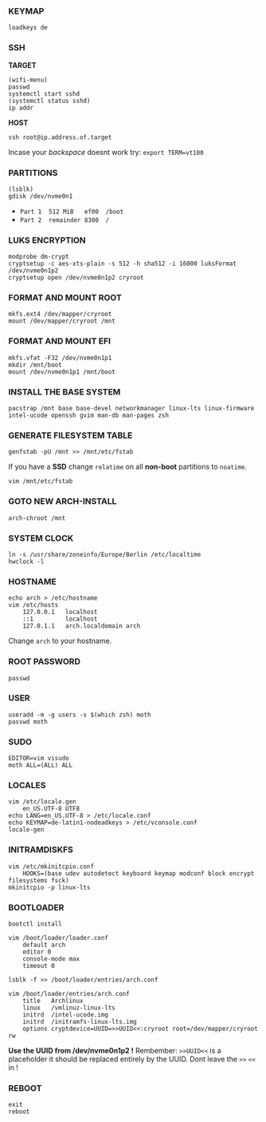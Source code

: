 ### KEYMAP
    loadkeys de 

### SSH

**TARGET**

    (wifi-menu)
    passwd 
    systemctl start sshd
    (systemctl status sshd)
    ip addr
    
**HOST**
    
    ssh root@ip.address.of.target
    
Incase your *backspace* doesnt work try: `export TERM=vt100`
    
### PARTITIONS
    (lsblk)
    gdisk /dev/nvme0n1
* `Part 1  512 MiB   ef00  /boot`
* `Part 2  remainder 8300  /`
          
### LUKS ENCRYPTION
    modprobe dm-crypt
    cryptsetup -c aes-xts-plain -s 512 -h sha512 -i 16000 luksFormat /dev/nvme0n1p2
    cryptsetup open /dev/nvme0n1p2 cryroot

### FORMAT AND MOUNT ROOT
    mkfs.ext4 /dev/mapper/cryroot
    mount /dev/mapper/cryroot /mnt
    
### FORMAT AND MOUNT EFI
    mkfs.vfat -F32 /dev/nvme0n1p1
    mkdir /mnt/boot
    mount /dev/nvme0n1p1 /mnt/boot

### INSTALL THE BASE SYSTEM
    pacstrap /mnt base base-devel networkmanager linux-lts linux-firmware intel-ucode openssh gvim man-db man-pages zsh

### GENERATE FILESYSTEM TABLE
    genfstab -pU /mnt >> /mnt/etc/fstab
    
If you have a **SSD** change `relatime` on all **non-boot** partitions to `noatime`.

    vim /mnt/etc/fstab

### GOTO NEW ARCH-INSTALL
    arch-chroot /mnt

### SYSTEM CLOCK
    ln -s /usr/share/zoneinfo/Europe/Berlin /etc/localtime
    hwclock -l
    
### HOSTNAME
    echo arch > /etc/hostname
    vim /etc/hosts
        127.0.0.1   localhost
        ::1         localhost
        127.0.1.1   arch.localdomain arch
Change `arch` to your hostname.

### ROOT PASSWORD
    passwd 

### USER
    useradd -m -g users -s $(which zsh) moth
    passwd moth
    
### SUDO 
    EDITOR=vim visudo
    moth ALL=(ALL) ALL
    
### LOCALES
    vim /etc/locale.gen
        en_US.UTF-8 UTF8
    echo LANG=en_US.UTF-8 > /etc/locale.conf
    echo KEYMAP=de-latin1-nodeadkeys > /etc/vconsole.conf
    locale-gen
    
### INITRAMDISKFS
    vim /etc/mkinitcpio.conf 
        HOOKS=(base udev autodetect keyboard keymap modconf block encrypt filesystems fsck)
    mkinitcpio -p linux-lts

### BOOTLOADER
    bootctl install
    
    vim /boot/loader/loader.conf
        default arch
        editor 0
        console-mode max
        timeout 0
        
    lsblk -f >> /boot/loader/entries/arch.conf
    
    vim /boot/loader/entries/arch.conf
        title   Archlinux
        linux   /vmlinuz-linux-lts
        initrd  /intel-ucode.img
        initrd  /initramfs-linux-lts.img
        options cryptdevice=UUID=>>UUID<<:cryroot root=/dev/mapper/cryroot rw
**Use the UUID from /dev/nvme0n1p2 !**
Rembember: `>>UUID<<` is a placeholder it should be replaced entirely by the UUID. Dont leave the `>>` `<<` in !

### REBOOT 
    exit
    reboot
